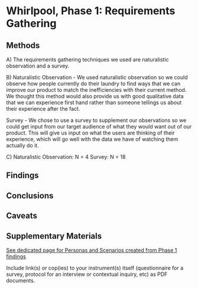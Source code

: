 # Whirlpool, Phase 1: Requirements Gathering

## Methods
A) The requirements gathering techniques we used are naturalistic observation and a survey.

B) Naturalistic Observation - We used naturalistic observation so we could observe how people currently do their laundry to find ways that we can improve our product to match the inefficiencies with their current method. We thought this method would also provide us with good qualitative data that we can experience first hand rather than someone tellings us about their experience after the fact.

Survey - We chose to use a survey to supplement our observations so we could get input from our target audience of what they would want out of our product. This will give us input on what the users are thinking of their experience, which will go well with the data we have of watching them actually do it.

C) Naturalistic Observation: N = 4
Survey: N = 18

## Findings



## Conclusions



## Caveats



## Supplementary Materials

[See dedicated page for Personas and Scenarios created from Phase 1 findings](../personas-scenarios.md)


Include link(s) or cop(ies) to your instrument(s) itself (questionnaire for a survey, protocol for an interview or contextual inquiry, etc) as PDF documents.
